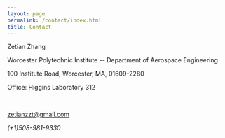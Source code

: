 ```yaml
---
layout: page
permalink: /contact/index.html
title: Contact
---
```


Zetian Zhang 

Worcester Polytechnic Institute -- Department of Aerospace Engineering

100 Institute Road, Worcester, MA, 01609-2280

Office: Higgins Laboratory 312

<!-- <i class="icon-phone" /> Office: (+44) 114 22 21800 -->

<br />

<a href="mailto:zetianzzt@gmail.com"><i class="icon-mail"></i> zetianzzt@gmail.com</a>

<i class="icon-phone" /> (+1)508-981-9330

<!-- ### PGP Public key

{% highlight tex %}
uid: Zé Carlos de Campos zecarlosdecampos [at] gmail.com

Key fingerprint: F674 99A0 AD59 4F4B 1A8C D546 0524 277C 1140 8800

-----BEGIN PGP PUBLIC KEY BLOCK-----
Version: GnuPG v1.4.11 (GNU/Linux)

mQINBE2+1RIBEACyEy/MrqnZC6QF8c8Eo/Eu4/N56U6W/lrE3PwQz4nrlzmgn/YM
ubu36WenY5k0Q5901iTKQRtpi4fe0tDAfDQM43QskraKNx05Km7QLUTSyY8oq6Ii
EljwXPrOLjGfb9xDl9h4XERYlWhjEtAhQtOPApdu6LTzVQoQrvZ7nMULzvxtar13
0ZuVW/KcW5oM7F3ytGAIKt54Rb4WWD2CTm0RRpw2Mbj7btbxCDy0g5A37ddtgmQC
DhwMkSbdOg/klI7C9N8+g3F0eKQdDsfn1sSMOAMGunsjqkIlaqGp67YhlUohZtvA
CmUw7G2t/E1C4r047jS4X6P42knc/fAheIsRyNxRiTYPAYnWgvUPUrLqIJ8MddQN
FsNMIAOUSO77dNSYxtfCO9i3I3I1XQ6BI7GqOaEcfY3SGgXcLBleRklQWn4QIRDA
7qtdaVjUmQFWP+jym7TOKx085Zj+2EkuwUVoQCjBxyS7to/35M8/5Up235u314ox
5lZFSnrAfPN8lM01FhLM95sDD1PQvYLSdBYULbwA2iywdV6xsYfns57frk0Rd5XM
ZhWUE99qlsjejLxtdFqaIB/evoQbpjNNKNsVcAjh2tUUWRmjgiaVnPO/VUxTGJFB
LTIw+guKVVHVzYy7V3Z1hoGL82g9kvT8L2CXZVbSk5lMTDvCEw69LTVJIwARAQAB
tEBaw6kgQ2FybG9zIGRlIENhbXBvcyAoUGVyc29uYWwgS2V5KSA8emVjYXJsb3Nk
ZWNhbXBvc0BnbWFpbC5jb20+iQI4BBMBAgAiBQJNvtUSAhsDBgsJCAcDAgYVCAIJ
CgsEFgIDAQIeAQIXgAAKCRAFJCd8EUCIAIH4D/wP+5e1VZh16Z6uFH7fvHosh1uH
tTTlRlVbNqOfdx8lvOHjubuN64vi6IXNeblcTcOaF8DxxYQpa1HnCTY5F0oUoDJe
ZvPaUy5G6U/pJDqH6zcqQ8dTzPE/4oPr9yykbT6Zv0kbtIvc9sQYZmKH+wWLQubd
fOMWh5ceBmvfLzugW53Bt6rY/o82BGZweFNPoBCuHeyzR4S+0abIC+I2DMy3+iwy
n7SbJfZf2G94xFVn/sw9Q/HxPQ1TyxQDwf9tlNfTvGV8fEEYRWuJkzirbKOQUPe8
QT2YWZVzTkgFOnyij3xQdFVKLB1EY9f9yiAzz845QHdjSbRJAIGGoYOim0tauWRD
/tnbbbOqtSQH+0c+ClDwxvdTqNjBMjkASUIETymrx9aTLudGN/1E3zJLiODeS2cU
afcD+3kTW1PPG9YjSBP6KbIKWvawn52nzRHeskX8jeHFVxuDoUC5885nMchbA9Gs
kgOjzO9nmDVWhp1ky8G8cS/7Nt7U2r2A/LbTPm5Ha8vEVqSlu7xv6bstOfoN93VC
CYvzrr/MuaDAUjfOY4JK1tzUDZrbg22HKLCCbeBoeXESO4NRlvFKdZpOG6Rdy24X
bmZD9qLfJMVaDjeAwu2zs+G/ozoPT5ncvalJTNnMlsbPcAxsLDN2bjvabB+sZyiQ
R3tAhvfhGZj14KwMt7kCDQRNvtUSARAA1nEVefdxNq7NqfPRBvMt8BgPH+FODeb1
ec+zdetYun8nkQxUc6LP3ntXjCHH7+xYjykcl698aM91Tl447JLL93v8tyR07R4W
bRtcIIFhvpHV2IxEcuuZAVQa3F+1D0wqKwMVYbJynJuo2+WGWP88WgyFuoKYD8Nc
rhIXTqKUwfGji+1E9HBnpHtNAyf4cbwFdEiJaVvWOFoQMBydWpNcTFpOwtUeOmLM
3bKpldQHt3WPPmX52fMO6US2W6F77XnBeAzV5wRBJ+Zax7fdKDZen+15msJ/JcWx
AsKiB42e3sZ6zu2NC2shd91qFgSgMzr0C9YoOuJq0ZDFlaQOKuvYB5jeZ3g2Ta3F
l4WVIQJZhXSskh5W4XtOzEyBqJiH9WPIO20g2cTKP5jkWGvi+1G0iVvNnQXyBeN/
4VKIq1rFe6qarTqslBMQ5fz3thUgF5NzpigJBxEoC83GUZ/4RoSoKoBn4+9H2Qs3
wTjDpnFM93Io4TDybnSnmjN1kKT3U85q/LU8KJ1je298sUJw0MJnUhwynmR7gNTk
HppdArGW2+3D6MRxKt+BiIJclGUOCjWJl+Nk3UYgnxT6myHn3gByraFUGz0p44OK
G3JFSpIbGWnqPF83XN2QZNe0cXfHaZd+SziYem0YJdaN834zPvuB760lvd9Bbi5L
7Mtz9COUHR0AEQEAAYkCHwQYAQIACQUCTb7VEgIbDAAKCRAFJCd8EUCIAPjpD/99
qBPa6lLqMNmeRWBMczXLgdEc1+dfQAI6bjOoEE5656GfIN2hmyWuuYrMLqpvdD8A
4q6NjD1wYY2i8F9gYRb7xY/98z5R611ERxhtmxU/l26edWaCoxk02MNmOcXekLQE
ozkR9CXhmfvBuYw/GKxYjqYShmvsod1lpiS0vhHTLyyLp1WEKv8E5jKdsAa8Nyex
jTM5ujqnvUpq+IJL4VkxR02epnS/a0JpUnkSJGQIfnL5Jx6hKcfesil2ZOKfxT4v
EpY+s/WyKyGmC+WZbKr9U/cF2xzAJXjVUhIZpvRVLBCIop44zDJ3DFYearn4mwjv
iYMIwAyEICzxbARSxA9fVg0II1/I3lU59LebIUm+sDBHu0+XghPxHNwin2ZBvsCu
D0MOXsa3fv7cUfoU5+g8d+/TvLTmuEcsqJLxgSKEg/I6RiY0nk2wsIaNkbiSA9rH
pafnu8N0qjvajB4HtfvXy+K56OKPQ4uuYJS7ImHXafgVaJcEpR2ICmAJdjxmUrJ5
D+aqj3PtbCMe15KlSfItGQIKftOEw7rNJrvZ9aivKgKGQT8XOLvw1MLyfiXUQO6O
ZGhlTQ/WnImdwFJUR1laq4lDbou52RTfL62QCdUNFc9sUsH5yob6doSlCIJy07lG
uNNTeCC3hYeuMkpKtlitcsKmyQcVF3kL5B4xs3pLJA==
=a6sv
-----END PGP PUBLIC KEY BLOCK-----
{% endhighlight %} -->


